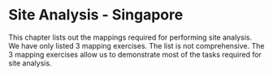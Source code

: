 # Site Analysis - Singapore

This chapter lists out the mappings required for performing site analysis. We have only listed 3 mapping exercises. The list is not comprehensive. The 3 mapping exercises allow us to demonstrate most of the tasks required for site analysis.
